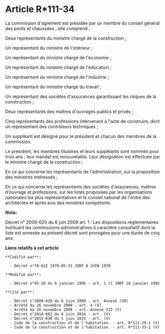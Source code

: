 # Article R*111-34

La commission d'agrément est présidée par un membre du conseil général des ponts et chaussées ; elle comprend : 

Deux représentants du ministre chargé de la construction ; 

Un représentant du ministre de l'intérieur ; 

Un représentant du ministre chargé de l'économie ; 

Un représentant du ministre chargé de l'éducation ; 

Un représentant du ministre chargé de l'industrie ; 

Un représentant du ministre chargé du travail ; 

Un représentant des sociétés d'assurances garantissant les risques de la construction ; 

Deux représentants des maîtres d'ouvrages publics et privés ; 

Cinq représentants des professions intervenant à l'acte de construire, dont un représentant des contrôleurs techniques ; 

Un suppléant est désigné pour le président et chacun des membres de la commission. 

Le président, les membres titulaires et leurs suppléants sont nommés pour trois ans ; leur mandat est renouvelable. Leur
désignation est effectuée par le ministre chargé de la construction ; 

En ce qui concerne les représentants de l'administration, sur la proposition des ministres intéressés ; 

En ce qui concerne les représentants des sociétés d'assurances, maîtres d'ouvrage et professions, sur les listes proposées
par les organisations nationales les plus représentatives et le conseil national de l'ordre des architectes et après avis des
ministres compétents.

**Nota:**

Décret n° 2009-620 du 6 juin 2009 art. 1 : Les dispositions réglementaires instituant les commissions administratives à
caractère consultatif dont la liste est annexée au présent décret sont prorogées pour une durée de cinq ans.

**Liens relatifs à cet article**

	**Codifié par**:

	  - Décret n°78-622 1978-05-31 JORF 8 JUIN 1978

	**Modifié par**:

	  - Décret n°95-20 du 9 janvier 1995 - art. 1 () JORF 10 janvier 1995

	**Cité par**:

	  - Décret n°2009-620 du 6 juin 2009 - art. Annexe (VD)
	  - Arrêté du 26 novembre 2009 - art. 4 (V)
	  - Arrêté du 26 novembre 2009 - art. Annexe III (V)
	  - Décret n°2014-603 du 6 juin 2014 - art. (V)
	  - Décret n°2015-630 du 5 juin 2015 - art. (V)
	  - Code de la construction et de l'habitation. - art. R*111-29-1 (V)
	  - Code de la construction et de l'habitation. - art. R*111-33-1 (V)
